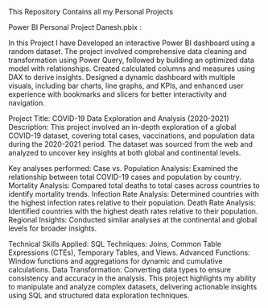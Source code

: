 This Repository Contains all my Personal Projects

 Power BI Personal Project Danesh.pbix :
 
   In this Project I have Developed an interactive Power BI dashboard using a random dataset. The project involved comprehensive data cleaning and transformation using Power Query, followed by building an optimized data model with relationships. Created calculated columns and measures using DAX to derive insights. Designed a dynamic dashboard with multiple visuals, including bar charts, line graphs, and KPIs, and enhanced user experience with bookmarks and slicers for better interactivity and navigation.


Project Title: COVID-19 Data Exploration and Analysis (2020-2021)
Description:
This project involved an in-depth exploration of a global COVID-19 dataset, covering total cases, vaccinations, and population data during the 2020-2021 period. The dataset was sourced from the web and analyzed to uncover key insights at both global and continental levels.

Key analyses performed:
Case vs. Population Analysis: Examined the relationship between total COVID-19 cases and population by country.
Mortality Analysis: Compared total deaths to total cases across countries to identify mortality trends.
Infection Rate Analysis: Determined countries with the highest infection rates relative to their population.
Death Rate Analysis: Identified countries with the highest death rates relative to their population.
Regional Insights: Conducted similar analyses at the continental and global levels for broader insights.

Technical Skills Applied:
SQL Techniques: Joins, Common Table Expressions (CTEs), Temporary Tables, and Views.
Advanced Functions: Window functions and aggregations for dynamic and cumulative calculations.
Data Transformation: Converting data types to ensure consistency and accuracy in the analysis.
This project highlights my ability to manipulate and analyze complex datasets, delivering actionable insights using SQL and structured data exploration techniques.
